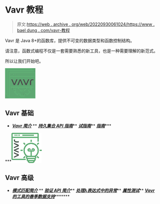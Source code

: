 # Vavr 教程

> 原文:[https://web . archive . org/web/20220930061024/https://www . bael dung . com/vavr-教程](https://web.archive.org/web/20220930061024/https://www.baeldung.com/vavr-tutorial)

Vavr 是 Java 8+的函数库，提供不可变的数据类型和函数控制结构。

请注意，函数式编程不仅是一套需要熟悉的新工具，也是一种需要理解的新范式。

所以让我们开始吧。

![icon vavr basics](img/d6e9f86b804dad6e8f4534bf3d3e4792.png)

## Vavr 基础

*   ***[Vavr 简介](/web/20221126221911/https://www.baeldung.com/vavr)***
**   ***[持久集合 API 指南](/web/20221126221911/https://www.baeldung.com/vavr-collections)*****   ***[试指南](/web/20221126221911/https://www.baeldung.com/vavr-try)*****   ***[指南](/web/20221126221911/https://www.baeldung.com/vavr-either)******

***![icon vavr adv](img/fbc5e2f25203d9fb7f9bcf779827e227.png)

## Vavr 高级

*   ***[模式匹配简介](/web/20221126221911/https://www.baeldung.com/vavr-pattern-matching)***
**   ***[验证 API 简介](/web/20221126221911/https://www.baeldung.com/vavr-validation-api)*****   ***[处理λ表达式中的异常](/web/20221126221911/https://www.baeldung.com/exceptions-using-vavr)*****   ***[属性测试](/web/20221126221911/https://www.baeldung.com/vavr-property-testing)*****   ***[Vavr 的工具的春季数据支持](/web/20221126221911/https://www.baeldung.com/spring-vavr)**********